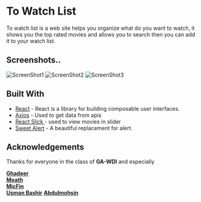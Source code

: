 # To Watch List
To watch list is a web site helps you organize what do you want to watch, it shows you the top rated movies and allows you to search then you can add it to your watch list.

## Screenshots..

![ScreenShot1](screenShots/1.png)
![ScreenShot2](screenShots/2.png)
![ScreenShot3](screenShots/3.png)

## Built With

* [React](https://reactjs.org/docs/) - React is a library for building composable user interfaces.
* [Axios](https://github.com/axios/axios) - Used to get data from apis
* [React Slick ](https://react-slick.neostack.com/) - used to view movies in slider
* [Sweet Alert](https://sweetalert.js.org/) - A beautiful replacement for alert.



## Acknowledgements

Thanks for everyone in the class of **GA-WDI** and especially <br />

**[Ghadeer](https://github.com/ghadeer-x)** <br />
**[Moath](https://github.com/mfalthaw)** <br />
**[MicFin](https://github.com/MicFin)** <br />
**[Usman Bashir](https://github.com/usmanbashir)**
**[Abdulmohsin](https://github.com/abdulmohsin1994)** <br />
